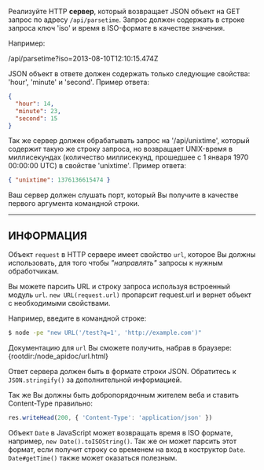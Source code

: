 Реализуйте HTTP **сервер**, который возвращает JSON объект на GET запрос по адресу `/api/parsetime`. Запрос должен содержать в строке запроса ключ 'iso' и время в ISO-формате в качестве значения.

Например:

  /api/parsetime?iso=2013-08-10T12:10:15.474Z

JSON объект в ответе должен содержать только следующие свойства: 'hour', 'minute' и 'second'. Пример ответа:

```json
{
  "hour": 14,
  "minute": 23,
  "second": 15
}
```

Так же сервер должен обрабатывать запрос на '/api/unixtime', который содержит такую же строку запроса, но возвращает UNIX-время в миллисекундах (количество миллисекунд, прошедшее с 1 января 1970 00:00:00 UTC) в свойстве 'unixtime'. Пример ответа:

```json
{ "unixtime": 1376136615474 }
```

Ваш сервер должен слушать порт, который Вы получите в качестве первого аргумента командной строки.

----------------------------------------------------------------------
## ИНФОРМАЦИЯ

Объект `request` в HTTP сервере имеет свойство `url`, которое Вы должны использовать, для того чтобы *"направлять"* запросы к нужным обработчикам.

Вы можете парсить URL и строку запроса используя встроенный модуль `url`. `new URL(request.url)` пропарсит request.url и вернет объект с необходимыми свойствами.

Например, введите в командной строке:

```sh
$ node -pe "new URL('/test?q=1', 'http://example.com')"
```

Документацию для `url` Вы cможете получить, набрав в браузере:
  {rootdir:/node_apidoc/url.html}

Ответ сервера должен быть в формате строки JSON. Обратитесь к `JSON.stringify()` за дополнительной информацией.

Так же Вы должны быть добропорядочным жителем веба и ставить Content-Type правильно:

```js
res.writeHead(200, { 'Content-Type': 'application/json' })
```

Объект `Date` в JavaScript может возвращать время в ISO формате, например, `new Date().toISOString()`. Так же он может парсить этот формат, если получит строку со временем на вход в коструктор `Date`. `Date#getTime()` также может оказаться полезным.
